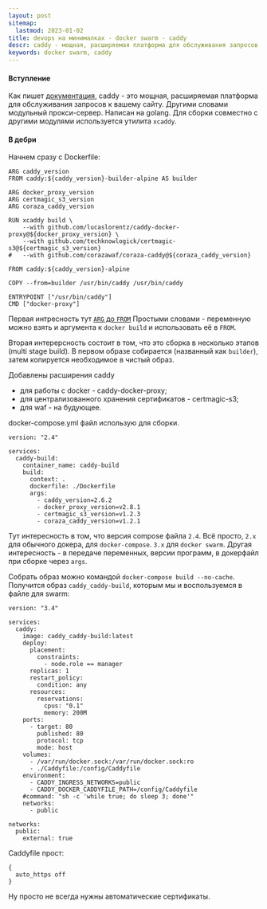 ```yaml
---
layout: post
sitemap:
  lastmod: 2023-01-02
title: devops на минималках - docker swarm - caddy
descr: caddy - мощная, расширяемая платформа для обслуживания запросов к вашему сайту.
keywords: docker swarm, caddy
---
```


#### Вступление

Как пишет [документация](https://caddyserver.com/docs/), caddy - это мощная,
расширяемая платформа для обслуживания запросов к вашему сайту.
Другими словами модульный прокси-сервер. Написан на golang.
Для сборки совместно с другими модулями используется утилита `xcaddy`.

#### В дебри
Начнем сразу с Dockerfile:
```
ARG caddy_version
FROM caddy:${caddy_version}-builder-alpine AS builder

ARG docker_proxy_version
ARG certmagic_s3_version
ARG coraza_caddy_version

RUN xcaddy build \
    --with github.com/lucaslorentz/caddy-docker-proxy@${docker_proxy_version} \
    --with github.com/techknowlogick/certmagic-s3@${certmagic_s3_version}
#   --with github.com/corazawaf/coraza-caddy@${coraza_caddy_version}

FROM caddy:${caddy_version}-alpine

COPY --from=builder /usr/bin/caddy /usr/bin/caddy

ENTRYPOINT ["/usr/bin/caddy"]
CMD ["docker-proxy"]
```

Первая интресность тут 
[`ARG` до `FROM`](https://docs.docker.com/engine/reference/builder/#understand-how-arg-and-from-interact)
Простыми словами - переменную можно взять и аргумента к `docker build` и использовать её в `FROM`.

Вторая интерерсность состоит в том, что это сборка в несколько этапов (multi stage build).
В первом образе собирается (названный как `builder`), затем копируется необходимое в чистый образ. 

Добавлены расширения caddy
* для работы с docker - caddy-docker-proxy;
* для централизованного хранения сертификатов - certmagic-s3;
* для waf - на будующее.

docker-compose.yml файл использую для сборки. 
```
version: "2.4"

services:
  caddy-build:
    container_name: caddy-build
    build:
      context: .
      dockerfile: ./Dockerfile
      args:
        - caddy_version=2.6.2
        - docker_proxy_version=v2.8.1
        - certmagic_s3_version=v1.2.3
        - coraza_caddy_version=v1.2.1
```

Тут интересность в том, что версия compose файла `2.4`.
Всё просто, `2.x` для обычного докера, для `docker-compose`. `3.x` для `docker swarm`.
Другая интересность - в передаче переменных, версии программ, в докерфайл при сборке через `args`.

Cобрать образ можно командой `docker-compose build --no-cache`.
Получится образ `caddy_caddy-build`, которым мы и воспользуемся в файле для swarm:
```
version: "3.4"

services:
  caddy:
    image: caddy_caddy-build:latest
    deploy:
      placement:
        constraints:
          - node.role == manager
      replicas: 1
      restart_policy:
        condition: any
      resources:
        reservations:
          cpus: "0.1"
          memory: 200M
    ports:
      - target: 80
        published: 80
        protocol: tcp
        mode: host
    volumes:
      - /var/run/docker.sock:/var/run/docker.sock:ro
      - ./Caddyfile:/config/Caddyfile
    environment:
      - CADDY_INGRESS_NETWORKS=public
      - CADDY_DOCKER_CADDYFILE_PATH=/config/Caddyfile
    #command: "sh -c 'while true; do sleep 3; done'"
    networks: 
      - public

networks:
  public:
    external: true
```

Caddyfile прост:
```
{
  auto_https off
}
```
Ну просто не всегда нужны автоматические сертификаты.
